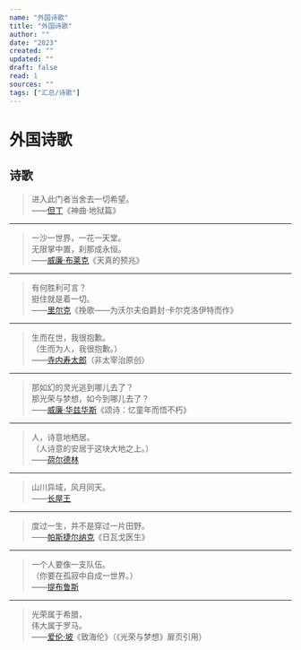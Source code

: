 ```yaml
---
name: "外国诗歌"
title: "外国诗歌"
author: ""
date: "2023"
created: ""
updated: ""
draft: false
read: 1
sources: ""
tags: ["汇总/诗歌"]
---
```


# 外国诗歌

## 诗歌

> 进入此门者当舍去一切希望。  
> ——[但丁](../wiki/但丁.md)《神曲·地狱篇》

---

> 一沙一世界，一花一天堂。  
> 无限掌中置，刹那成永恒。  
> ——[威廉·布莱克](../wiki/威廉·布莱克.md)《天真的预兆》

---

> 有何胜利可言？  
> 挺住就是着一切。  
> ——[里尔克](../wiki/里尔克.md)《挽歌——为沃尔夫伯爵封·卡尔克洛伊特而作》

---

> 生而在世，我很抱歉。  
> （生而为人，我很抱歉。）  
> ——[寺内寿太郎](../wiki/寺内寿太郎.md)（非太宰治原创）

---

> 那如幻的灵光逃到哪儿去了？  
> 那光荣与梦想，如今到哪儿去了？  
> ——[威廉·华兹华斯](../wiki/威廉·华兹华斯.md)《颂诗：忆童年而悟不朽》

---

> 人，诗意地栖居。  
> （人诗意的安居于这块大地之上。）  
> ——[荷尔德林](../wiki/荷尔德林.md)

---

> 山川异域，风月同天。  
> ——[长屋王](../wiki/长屋王.md)

---

> 度过一生，并不是穿过一片田野。  
> ——[帕斯捷尔纳克](../wiki/帕斯捷尔纳克.md)《日瓦戈医生》

---

> 一个人要像一支队伍。  
> （你要在孤寂中自成一世界。）  
> ——[提布鲁斯](../wiki/Tibullus.md)

---

> 光荣属于希腊，  
> 伟大属于罗马。  
> ——[爱伦·坡](../wiki/爱伦·坡.md)《致海伦》（《光荣与梦想》扉页引用）
